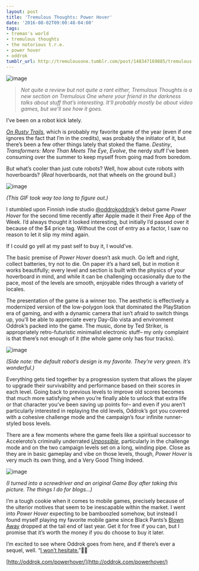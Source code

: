 ```yaml
---
layout: post
title: 'Tremulous Thoughts: Power Hover'
date: '2016-08-02T09:00:48-04:00'
tags:
- treman's world
- tremulous thoughts
- the notorious t.r.e.
- power hover
- oddrok
tumblr_url: http://tremulousone.tumblr.com/post/148347169885/tremulous-thoughts-power-hover
---
```

![image](http://68.media.tumblr.com/ea687b61a891931afb0cf4f6192a550b/tumblr_nybmwfsU001ukj7blo1_1280.png)

> _Not quite a review but not quite a rant either, Tremulous Thoughts is a new section on Tremulous One where your friend in the darkness talks about stuff that’s interesting. It’ll probably mostly be about video games, but we’ll see how it goes._

I’ve been on a robot kick lately. 

_[On Rusty Trails](http://tremulousone.xyz/post/148290481809/on-rusty-trails-review-a-little-less-conversation)_, which is probably my favorite game of the year (even if one ignores the fact that I’m in the credits), was probably the initiator of it, but there’s been a few other things lately that stoked the flame. _Destiny_, _Transformers: More Than Meets The Eye_, _Evolve_, the nerdy stuff I’ve been consuming over the summer to keep myself from going mad from boredom.

But what’s cooler than just cute robots? Well, how about cute robots with hoverboards? (_Real_ hoverboards, not that wheels on the ground bull.)

![image](http://68.media.tumblr.com/6b803136abc08d3b5d61a4c167899190/tumblr_inline_oba34wMK3w1rw93qd_500.gif)

_(This GIF took way too long to figure out.)_

I stumbled upon Finnish indie studio [@oddrokoddrok](https://tmblr.co/mJxjkMc6BOZxfXW6H-in9TA)’s debut game _Power Hover_ for the second time recently after Apple made it their Free App of the Week. I’d always thought it looked interesting, but initially I’d passed over it because of the $4 price tag. Without the cost of entry as a factor, I saw no reason to let it slip my mind again.

If I could go yell at my past self to buy it, I would’ve.

The basic premise of _Power Hover_ doesn’t ask much. Go left and right, collect batteries, try not to die. On paper it’s a hard sell, but in motion it works beautifully; every level and section is built with the physics of your hoverboard in mind, and while it can be challenging occasionally due to the pace, most of the levels are smooth, enjoyable rides through a variety of locales.  

The presentation of the game is a winner too. The aesthetic is effectively a modernized version of the low-polygon look that dominated the PlayStation era of gaming, and with a dynamic camera that isn’t afraid to switch things up, you’ll be able to appreciate every Day-Glo vista and environment Oddrok’s packed into the game. The music, done by Ted Striker, is appropriately retro-futuristic minimalist electronic stuff– my only complaint is that there’s not enough of it (the whole game only has four tracks).

![image](http://68.media.tumblr.com/696c0e0a1d8af4a12ca9587b13241777/tumblr_inline_oba4ggB1P91rw93qd_500.gif)

_(Side note: the default robot’s design is my favorite. They’re very green. It’s wonderful.)_

Everything gets tied together by a progression system that allows the player to upgrade their survivability and performance based on their scores in each level. Going back to previous levels to improve old scores becomes that much more satisfying when you’re finally able to unlock that extra life or that character you’ve been saving up points for– and even if you aren’t particularly interested in replaying the old levels, Oddrok’s got you covered with a cohesive challenge mode and the campaign’s four infinite runner-styled boss levels.

There are a few moments where the game feels like a spiritual successor to Acceleroto’s criminally underrated _[Unpossible](http://acceleroto.com/2014/05/unpossible-2/)_, particularly in the challenge mode and on the two campaign levels set on a long, winding pipe. Close as they are in basic gameplay and vibe on those levels, though, _Power Hover_ is very much its own thing, and a Very Good Thing Indeed.

![image](http://68.media.tumblr.com/953e792ef6a217e9c7568510f66c1fa5/tumblr_inline_oba3k3ZrE91rw93qd_1280.png)

_(I turned into a screwdriver and an original Game Boy after taking this picture. The things I do for blogs…)_

I’m a tough cookie when it comes to mobile games, precisely because of the ulterior motives that seem to be inescapable within the market. I went into _Power Hover_ expecting to be bamboozled somehow, but instead I found myself playing my favorite mobile game since Black Pants’s [Blown Away](http://www.blackpants.de/project-blown-away/) dropped at the tail end of last year. Get it for free if you can, but I promise that it’s worth the money if you do choose to buy it later. 

I’m excited to see where Oddrok goes from here, and if there’s ever a sequel, well. “[I won’t hesitate.](https://vine.co/v/e9TQpxadlhB)”✌🏾️

[http://oddrok.com/powerhover/](http://oddrok.com/powerhover/)
